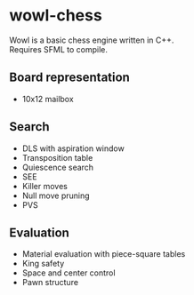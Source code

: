 # wowl-chess
Wowl is a basic chess engine written in C++.<br />
Requires SFML to compile.

## Board representation
* 10x12 mailbox

## Search
* DLS with aspiration window
* Transposition table
* Quiescence search
* SEE
* Killer moves
* Null move pruning
* PVS

## Evaluation
* Material evaluation with piece-square tables
* King safety
* Space and center control
* Pawn structure
